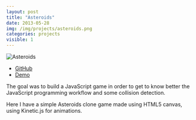 ```yaml
---
layout: post
title: "Asteroids"
date: 2013-05-28
img: /img/projects/asteroids.png
categories: projects
visible: 1
---
```


![Asteroids]({{file.path}}/img/projects/asteroids.png)

* <a href="https://github.com/cintiamh/EDS/tree/master/asteroids" target="_blank">GitHub</a>
* <a href="http://lab.pandajapa.com/eds/asteroids/" target="_blank">Demo</a>

The goal was to build a JavaScript game in order to get to know better the JavaScript programming workflow and some 
collision detection.

Here I have a simple Asteroids clone game made using HTML5 canvas, using Kinetic.js for animations.
